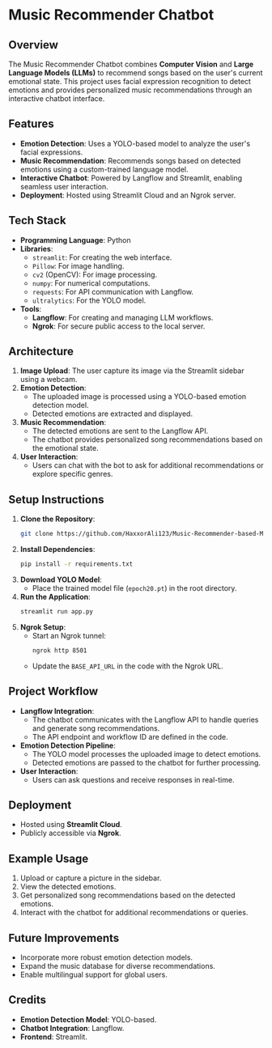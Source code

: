 # Music Recommender Chatbot

## Overview
The Music Recommender Chatbot combines **Computer Vision** and **Large Language Models (LLMs)** to recommend songs based on the user's current emotional state. This project uses facial expression recognition to detect emotions and provides personalized music recommendations through an interactive chatbot interface.

## Features
- **Emotion Detection**: Uses a YOLO-based model to analyze the user's facial expressions.
- **Music Recommendation**: Recommends songs based on detected emotions using a custom-trained language model.
- **Interactive Chatbot**: Powered by Langflow and Streamlit, enabling seamless user interaction.
- **Deployment**: Hosted using Streamlit Cloud and an Ngrok server.

## Tech Stack
- **Programming Language**: Python
- **Libraries**:
  - `streamlit`: For creating the web interface.
  - `Pillow`: For image handling.
  - `cv2` (OpenCV): For image processing.
  - `numpy`: For numerical computations.
  - `requests`: For API communication with Langflow.
  - `ultralytics`: For the YOLO model.
- **Tools**:
  - **Langflow**: For creating and managing LLM workflows.
  - **Ngrok**: For secure public access to the local server.

## Architecture
1. **Image Upload**: The user capture its image via the Streamlit sidebar using a webcam.
2. **Emotion Detection**:
   - The uploaded image is processed using a YOLO-based emotion detection model.
   - Detected emotions are extracted and displayed.
3. **Music Recommendation**:
   - The detected emotions are sent to the Langflow API.
   - The chatbot provides personalized song recommendations based on the emotional state.
4. **User Interaction**:
   - Users can chat with the bot to ask for additional recommendations or explore specific genres.

## Setup Instructions
1. **Clone the Repository**:
   ```bash
   git clone https://github.com/HaxxorAli123/Music-Recommender-based-Mood.git
   ```
2. **Install Dependencies**:
   ```bash
   pip install -r requirements.txt
   ```
3. **Download YOLO Model**:
   - Place the trained model file (`epoch20.pt`) in the root directory.
4. **Run the Application**:
   ```bash
   streamlit run app.py
   ```
5. **Ngrok Setup**:
   - Start an Ngrok tunnel:
     ```bash
     ngrok http 8501
     ```
   - Update the `BASE_API_URL` in the code with the Ngrok URL.

## Project Workflow
- **Langflow Integration**:
  - The chatbot communicates with the Langflow API to handle queries and generate song recommendations.
  - The API endpoint and workflow ID are defined in the code.
- **Emotion Detection Pipeline**:
  - The YOLO model processes the uploaded image to detect emotions.
  - Detected emotions are passed to the chatbot for further processing.
- **User Interaction**:
  - Users can ask questions and receive responses in real-time.

## Deployment
- Hosted using **Streamlit Cloud**.
- Publicly accessible via **Ngrok**.

## Example Usage
1. Upload or capture a picture in the sidebar.
2. View the detected emotions.
3. Get personalized song recommendations based on the detected emotions.
4. Interact with the chatbot for additional recommendations or queries.

## Future Improvements
- Incorporate more robust emotion detection models.
- Expand the music database for diverse recommendations.
- Enable multilingual support for global users.

## Credits
- **Emotion Detection Model**: YOLO-based.
- **Chatbot Integration**: Langflow.
- **Frontend**: Streamlit.



